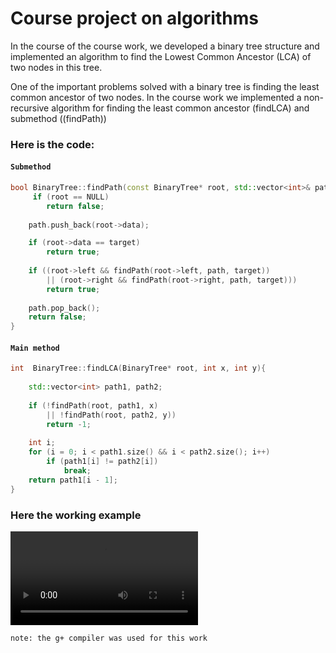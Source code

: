 # Course project on algorithms

In the course of the course work, we developed a binary tree structure and implemented an algorithm to find the Lowest Common Ancestor (LCA) of two nodes in this tree.

One of the important problems solved with a binary tree is finding the least common ancestor of two nodes. In the course work we implemented a non-recursive algorithm for finding the least common ancestor (findLCA) and submethod ((findPath))

### Here is the code:

#### `Submethod`

```cpp
bool BinaryTree::findPath(const BinaryTree* root, std::vector<int>& path, int target){
     if (root == NULL) 
        return false;
 
    path.push_back(root->data);

    if (root->data == target)
        return true;
 
    if ((root->left && findPath(root->left, path, target))
        || (root->right && findPath(root->right, path, target)))
        return true;
 
    path.pop_back();
    return false;
}
```

#### `Main method`

```cpp
int  BinaryTree::findLCA(BinaryTree* root, int x, int y){
          
    std::vector<int> path1, path2;
 
    if (!findPath(root, path1, x)
        || !findPath(root, path2, y))
        return -1;
 
    int i;
    for (i = 0; i < path1.size() && i < path2.size(); i++)
        if (path1[i] != path2[i])
            break;
    return path1[i - 1]; 
}
```

### Here the working example

![1713705507036](image/readme/1713705507036.mp4)

`note: the g+ compiler was used for this work`
  